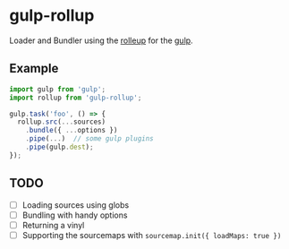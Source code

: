 # gulp-rollup

Loader and Bundler using the [rolleup](https://github.com/rollup/rollup) for the [gulp](https://github.com/gulpjs/gulp).

## Example

```javascript
import gulp from 'gulp';
import rollup from 'gulp-rollup';

gulp.task('foo', () => {
  rollup.src(...sources)
    .bundle({ ...options })
    .pipe(...)  // some gulp plugins
    .pipe(gulp.dest);
});

```

## TODO

- [ ] Loading sources using globs
- [ ] Bundling with handy options
- [ ] Returning a vinyl
- [ ] Supporting the sourcemaps with `sourcemap.init({ loadMaps: true })`
